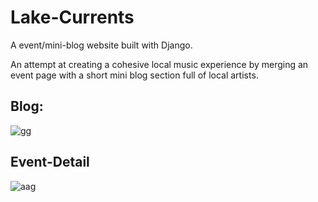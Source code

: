 # Lake-Currents

A event/mini-blog website built with Django.

An attempt at creating a cohesive local music experience by merging an event page with a short mini blog section full of local artists. 

Blog:
---------------------------
![gg](https://user-images.githubusercontent.com/65625146/119913506-b36da500-bf23-11eb-9010-1aee66356088.JPG)


Event-Detail
---------------------------
![aag](https://user-images.githubusercontent.com/65625146/119913505-b36da500-bf23-11eb-87b7-f375d20399f0.JPG)

